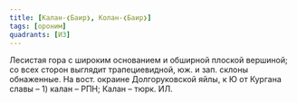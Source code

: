 ```yaml
---
title: [Калан-❮Баир❯, Колан-❮Баир❯]
tags: [ороним]
quadrants: [И3]
---
```


Лесистая гора с широким основанием и обширной плоской вершиной; со всех сторон
выглядит трапециевидной, юж. и зап. склоны обнаженные. На вост. окраине
Долгоруковской яйлы, к Ю от Кургана славы – 1) калан – РПН; Калан – тюрк. ИЛ.
